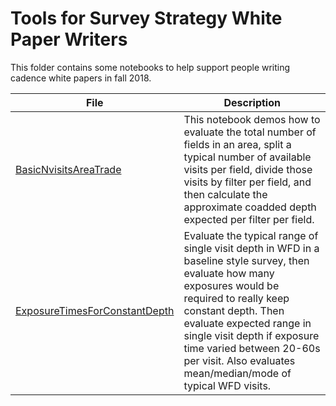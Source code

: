 # Tools for Survey Strategy White Paper Writers

This folder contains some notebooks to help support people writing cadence white papers in fall 2018. 

| File | Description |
|------|-------------|
| [BasicNvisitsAreaTrade](BasicNvisitsAreaTrade.ipynb) | This notebook demos how to evaluate the total number of fields in an area, split a typical number of available visits per field, divide those visits by filter per field, and then calculate the approximate coadded depth expected per filter per field. |
| [ExposureTimesForConstantDepth](ExposureTimesForConstantDepth.ipynb) | Evaluate the typical range of single visit depth in WFD in a baseline style survey, then evaluate how many exposures would be required to really keep constant depth. Then evaluate expected range in single visit depth if exposure time varied between 20-60s per visit. Also evaluates mean/median/mode of typical WFD visits. |
